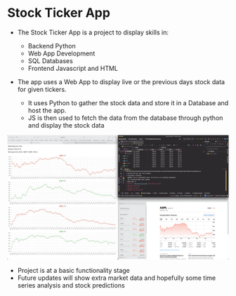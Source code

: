  # Stock Ticker App
 
- The Stock Ticker App is a project to display skills in:
  - Backend Python
  - Web App Development
  - SQL Databases
  - Frontend Javascript and HTML

- The app uses a Web App to display live or the previous days stock data for given tickers.
  - It uses Python to gather the stock data and store it in a Database and host the app. 
  - JS is then used to fetch the data from the database through python and display the stock data
 
 ![alt text](assets/ClosedMarketExample.png "Title")

- Project is at a basic functionality stage
- Future updates will show extra market data and hopefully some time series analysis and stock predictions
